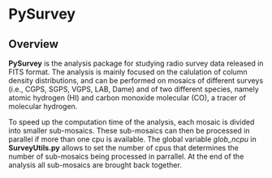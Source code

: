 # PySurvey

## Overview

**PySurvey** is the analysis package for studying radio survey data released in FITS format. The analysis is mainly focused on the calulation of column density distributions, and can be performed on mosaics of different surveys (i.e., CGPS, SGPS, VGPS, LAB, Dame) and of two different species, namely atomic hydrogen (HI) and carbon monoxide molecular (CO), a tracer of molecular hydrogen.

To speed up the computation time of the analysis, each mosaic is divided into smaller sub-mosaics. These sub-mosaics can then be processed in parallel if more than one cpu is available. The global variable *glob_ncpu* in **SurveyUtils.py** allows to set the number of cpus that determines the number of sub-mosaics being processed in parrallel. At the end of the analysis all sub-mosaics are brought back together.
